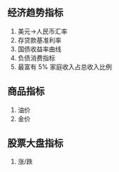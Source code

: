 ## 经济趋势指标
1. 美元->人民币汇率
2. 存贷款基准利率
3. 国债收益率曲线
4. 负债消费指标
5. 最富有 5% 家庭收入占总收入比例

## 商品指标
1. 油价
2. 金价

## 股票大盘指标

1. 涨/跌
